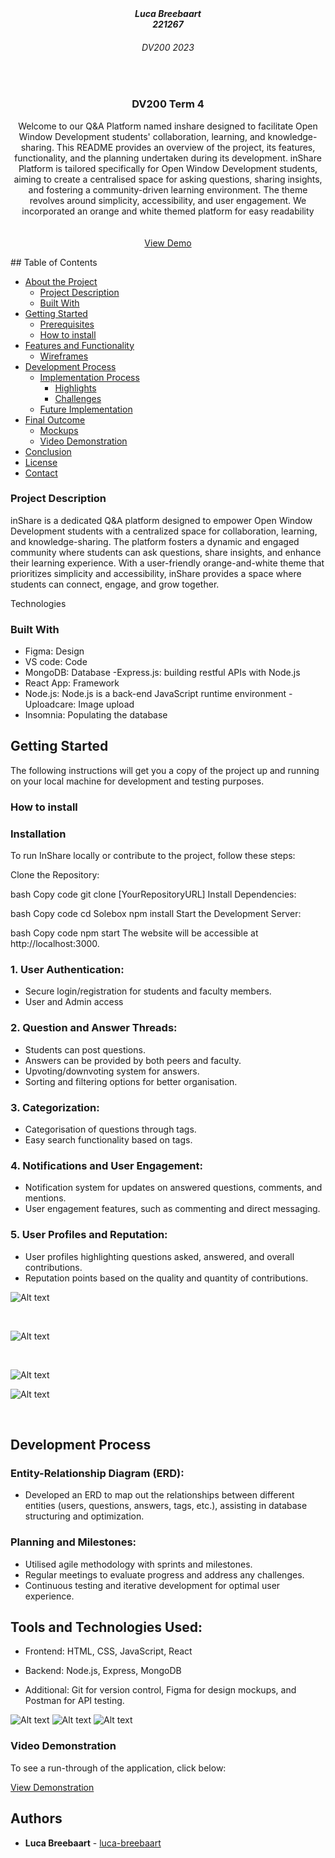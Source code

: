 <h5 align="center" style="padding:0;margin:0;">Luca Breebaart</h5>
<h5 align="center" style="padding:0;margin:0;">221267</h5>
<h6 align="center">DV200 2023</h6>
</br>
<p align="center">

  
  
  <h3 align="center">DV200 Term 4</h3>

  <p align="center">
Welcome to our Q&A Platform named inshare designed to facilitate Open Window Development students' collaboration, learning, and knowledge-sharing. This README provides an overview of the project, its features, functionality, and the planning undertaken during its development. inShare Platform is tailored specifically for Open Window Development students, aiming to create a centralised space for asking questions, sharing insights, and fostering a community-driven learning environment. The theme revolves around simplicity, accessibility, and user engagement. We incorporated an orange and white themed platform for easy readability



 <br>
    
   <br />
   <br />
   <a href=https://drive.google.com/file/d/1nRaDlIqRUVv-yLDZjAS0ofccUM6J9VNP/view?usp=sharing>View Demo</a>
</p>
<!-- TABLE OF CONTENTS -->
## Table of Contents

* [About the Project](#about-the-project)
  * [Project Description](#project-description)
  * [Built With](#built-with)
* [Getting Started](#getting-started)
  * [Prerequisites](#prerequisites)
  * [How to install](#how-to-install)
* [Features and Functionality](#features-and-functionality)
   * [Wireframes](#wireframes)
* [Development Process](#development-process)
   * [Implementation Process](#implementation-process)
        * [Highlights](#highlights)
        * [Challenges](#challenges)
   * [Future Implementation](#peer-reviews)
* [Final Outcome](#final-outcome)
    * [Mockups](#mockups)
    * [Video Demonstration](#video-demonstration)
* [Conclusion](#conclusion)
* [License](#license)
* [Contact](#contact)


<!--PROJECT DESCRIPTION-->

### Project Description

inShare is a dedicated Q&A platform designed to empower Open Window Development students with a centralized space for collaboration, learning, and knowledge-sharing. The platform fosters a dynamic and engaged community where students can ask questions, share insights, and enhance their learning experience. With a user-friendly orange-and-white theme that prioritizes simplicity and accessibility, inShare provides a space where students can connect, engage, and grow together.

Technologies

### Built With

- Figma: Design
- VS code: Code
- MongoDB: Database
 -Express.js: building restful APIs with Node.js
- React App: Framework
- Node.js: Node.js is a back-end JavaScript runtime environment 
 -Uploadcare: Image upload
- Insomnia: Populating the database


## Getting Started

The following instructions will get you a copy of the project up and running on your local machine for development and testing purposes.

### How to install

### Installation
To run InShare locally or contribute to the project, follow these steps:

Clone the Repository:

bash
Copy code
git clone [YourRepositoryURL]
Install Dependencies:

bash
Copy code
cd Solebox
npm install
Start the Development Server:

bash
Copy code
npm start
The website will be accessible at http://localhost:3000.

<!-- FEATURES AND FUNCTIONALITY-->

### 1. User Authentication:
- Secure login/registration for students and faculty members.
- User and Admin access

### 2. Question and Answer Threads:
- Students can post questions.
- Answers can be provided by both peers and faculty.
- Upvoting/downvoting system for answers.
- Sorting and filtering options for better organisation.

### 3. Categorization:
- Categorisation of questions through tags.
- Easy search functionality based on tags.

### 4. Notifications and User Engagement:
- Notification system for updates on answered questions, comments, and mentions.
- User engagement features, such as commenting and direct messaging.

### 5. User Profiles and Reputation:
- User profiles highlighting questions asked, answered, and overall contributions.
- Reputation points based on the quality and quantity of contributions.


![Alt text](login.png)

<br>

![Alt text](home.png
)

<br>

![Alt text](post.png
)
<br>

![Alt text](edit.png
)

<br>

## Development Process

### Entity-Relationship Diagram (ERD):
- Developed an ERD to map out the relationships between different entities (users, questions, answers, tags, etc.), assisting in database structuring and optimization.

### Planning and Milestones:
- Utilised agile methodology with sprints and milestones.
- Regular meetings to evaluate progress and address any challenges.
- Continuous testing and iterative development for optimal user experience.

## Tools and Technologies Used:
- Frontend: HTML, CSS, JavaScript, React
- Backend: Node.js, Express, MongoDB
- Additional: Git for version control, Figma for design mockups, and Postman for API testing.

  <!-- Mockups--!>
  
![Alt text](1.png
)
![Alt text](2.png
)
![Alt text](3.png
)
<!-- VIDEO DEMONSTRATION -->
### Video Demonstration

To see a run-through of the application, click below:

[View Demonstration](https://drive.google.com/file/d/1YDD7NSIVLwmQw2guMqgMxzreg7841RY2/view?usp=sharing)

## Authors

* **Luca Breebaart** - [luca-breebaart](https://github.com/luca-breebaart)
